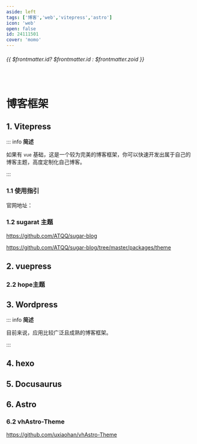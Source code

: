 ```yaml
---
aside: left
tags: ['博客','web','vitepress','astro']
icon: 'web'
open: false
id: 24111501
cover: 'momo'
---
```

 
######  {{ $frontmatter.id? $frontmatter.id : $frontmatter.zoid }}

 
<br/>
 
# 博客框架


## 1. Vitepress

::: info <Badge type='info'>**简述**</Badge>

如果有 `vue` 基础，这是一个较为完美的博客框架，你可以快速开发出属于自己的博客主题，高度定制化自己博客。

:::

### 1.1 使用指引

官网地址：




### 1.2 sugarat 主题

https://github.com/ATQQ/sugar-blog

https://github.com/ATQQ/sugar-blog/tree/master/packages/theme


## 2. vuepress 

### 2.2 hope主题 


## 3. Wordpress 

::: info <Badge type='info'>**简述**</Badge>

目前来说，应用比较广泛且成熟的博客框架。

:::

## 4. hexo


## 5. Docusaurus

## 6. Astro

### 6.2 vhAstro-Theme

https://github.com/uxiaohan/vhAstro-Theme